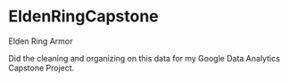 # EldenRingCapstone
Elden Ring Armor 

Did the cleaning and organizing on this data for my Google Data Analytics Capstone Project.
